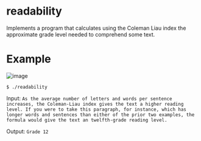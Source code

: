 # readability
Implements a program that calculates using the Coleman Liau index the approximate grade level needed to comprehend some text.

# Example
![image](https://github.com/Aeziren/readability/assets/123553708/c219c37e-59af-49ed-a821-6f67426e15e1)

``
$ ./readability
``

Input: ``As the average number of letters and words per sentence increases, the Coleman-Liau index gives the text a higher reading level. If you were to take this paragraph, for instance, which has longer words and sentences than either of the prior two examples, the formula would give the text an twelfth-grade reading level.
``

Output: ``
Grade 12
``

